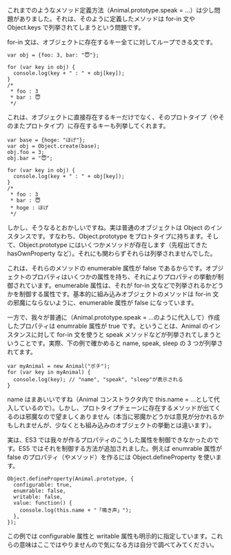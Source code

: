 これまでのようなメソッド定義方法（Animal.prototype.speak = ...）は少し問題がありました。それは、そのように定義したメソッドは for-in 文や Object.keys で列挙されてしまうという問題です。

for-in 文は、オブジェクトに存在するキー全てに対してループできる文です。

```
var obj = {foo: 3, bar: "😇"};

for (var key in obj) {
  console.log(key + " : " + obj[key]);
}
/*
 * foo : 3
 * bar : 😇
 */
```

これは、オブジェクトに直接存在するキーだけでなく、そのプロトタイプ（やそのまたプロトタイプ）に存在するキーも列挙してくれます。

```
var base = {hoge: "ほげ"};
var obj = Object.create(base);
obj.foo = 3;
obj.bar = "😇";

for (var key in obj) {
  console.log(key + " : " + obj[key]);
}
/*
 * foo : 3
 * bar : 😇
 * hoge : ほげ
 */
```

しかし、そうなるとおかしいですね。実は普通のオブジェクトは Object のインスタンスです。すなわち、Object.prototype をプロトタイプに持ちます。そして、Object.prototype にはいくつかメソッドが存在します（先程出てきた hasOwnProperty など）。それにも関わらずそれらは列挙されませんでした。

これは、それらのメソッドの enumerable 属性が false であるからです。オブジェクトのプロパティはいくつかの属性を持ち、それによりプロパティの挙動が制御されています。enumerable 属性は、それが for-in 文などで列挙されるかどうかを制御する属性です。基本的に組み込みオブジェクトのメソッドは for-in 文の邪魔にならないように、enumerable 属性が false になっています。

一方で、我々が普通に（Animal.prototype.speak = ...のように代入して）作成したプロパティは enumrable 属性が true です。ということは、Animal のインスタンスに対して for-in 文を使うと speak メソッドなどが列挙されてしまうということです。実際、下の例で確かめると name, speak, sleep の 3 つが列挙されてます。

```
var myAnimal = new Animal("ポチ");
for (var key in myAnimal) {
  console.log(key); // "name", "speak", "sleep"が表示される
}
```

name はまあいいですね（Animal コンストラクタ内で this.name = ...として代入しているので）。しかし、プロトタイプチェーンに存在するメソッドが出てくるのは邪魔なので望ましくありません（本当に邪魔かどうかは意見が分かれるかもしれませんが、少なくとも組み込みのオブジェクトの挙動とは違います）。

実は、ES3 では我々が作るプロパティのこうした属性を制御できなかったのです。ES5 ではそれを制御する方法が追加されました。例えば enumrable 属性が false のプロパティ（やメソッド）を作るには Object.defineProperty を使います。

```
Object.defineProperty(Animal.prototype, {
  configurable: true,
  enumrable: false,
  writable: false,
  value: function() {
    console.log(this.name + "「鳴き声」");
  },
});
```

この例では configurable 属性と writable 属性も明示的に指定しています。これらの意味はここではやりませんので気になる方は自分で調べてみてください。

